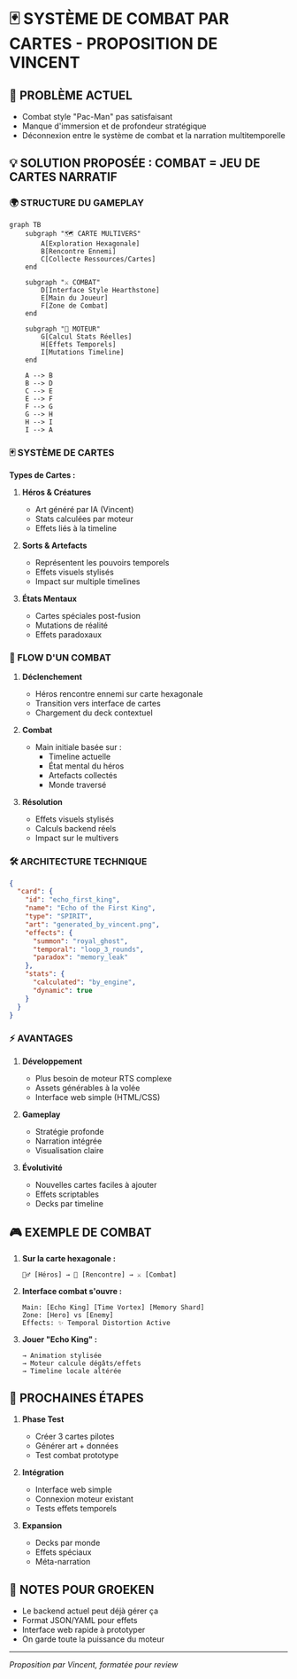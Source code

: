 # 🃏 SYSTÈME DE COMBAT PAR CARTES - PROPOSITION DE VINCENT

## 🎯 PROBLÈME ACTUEL
- Combat style "Pac-Man" pas satisfaisant
- Manque d'immersion et de profondeur stratégique
- Déconnexion entre le système de combat et la narration multitemporelle

## 💡 SOLUTION PROPOSÉE : COMBAT = JEU DE CARTES NARRATIF

### 🌍 STRUCTURE DU GAMEPLAY

```mermaid
graph TB
    subgraph "🗺️ CARTE MULTIVERS"
        A[Exploration Hexagonale]
        B[Rencontre Ennemi]
        C[Collecte Ressources/Cartes]
    end
    
    subgraph "⚔️ COMBAT"
        D[Interface Style Hearthstone]
        E[Main du Joueur]
        F[Zone de Combat]
    end
    
    subgraph "🎲 MOTEUR"
        G[Calcul Stats Réelles]
        H[Effets Temporels]
        I[Mutations Timeline]
    end
    
    A --> B
    B --> D
    C --> E
    E --> F
    F --> G
    G --> H
    H --> I
    I --> A
```

### 🃏 SYSTÈME DE CARTES

**Types de Cartes :**
1. **Héros & Créatures**
   - Art généré par IA (Vincent)
   - Stats calculées par moteur
   - Effets liés à la timeline

2. **Sorts & Artefacts**
   - Représentent les pouvoirs temporels
   - Effets visuels stylisés
   - Impact sur multiple timelines

3. **États Mentaux**
   - Cartes spéciales post-fusion
   - Mutations de réalité
   - Effets paradoxaux

### 🔄 FLOW D'UN COMBAT

1. **Déclenchement**
   - Héros rencontre ennemi sur carte hexagonale
   - Transition vers interface de cartes
   - Chargement du deck contextuel

2. **Combat**
   - Main initiale basée sur :
     - Timeline actuelle
     - État mental du héros
     - Artefacts collectés
     - Monde traversé

3. **Résolution**
   - Effets visuels stylisés
   - Calculs backend réels
   - Impact sur le multivers

### 🛠️ ARCHITECTURE TECHNIQUE

```json
{
  "card": {
    "id": "echo_first_king",
    "name": "Echo of the First King",
    "type": "SPIRIT",
    "art": "generated_by_vincent.png",
    "effects": {
      "summon": "royal_ghost",
      "temporal": "loop_3_rounds",
      "paradox": "memory_leak"
    },
    "stats": {
      "calculated": "by_engine",
      "dynamic": true
    }
  }
}
```

### ⚡ AVANTAGES

1. **Développement**
   - Plus besoin de moteur RTS complexe
   - Assets générables à la volée
   - Interface web simple (HTML/CSS)

2. **Gameplay**
   - Stratégie profonde
   - Narration intégrée
   - Visualisation claire

3. **Évolutivité**
   - Nouvelles cartes faciles à ajouter
   - Effets scriptables
   - Decks par timeline

## 🎮 EXEMPLE DE COMBAT

1. **Sur la carte hexagonale :**
   ```
   🧙‍♂️ [Héros] → 🏰 [Rencontre] → ⚔️ [Combat]
   ```

2. **Interface combat s'ouvre :**
   ```
   Main: [Echo King] [Time Vortex] [Memory Shard]
   Zone: [Hero] vs [Enemy]
   Effects: ✨ Temporal Distortion Active
   ```

3. **Jouer "Echo King" :**
   ```
   → Animation stylisée
   → Moteur calcule dégâts/effets
   → Timeline locale altérée
   ```

## 🚀 PROCHAINES ÉTAPES

1. **Phase Test**
   - Créer 3 cartes pilotes
   - Générer art + données
   - Test combat prototype

2. **Intégration**
   - Interface web simple
   - Connexion moteur existant
   - Tests effets temporels

3. **Expansion**
   - Decks par monde
   - Effets spéciaux
   - Méta-narration

## 📝 NOTES POUR GROEKEN

- Le backend actuel peut déjà gérer ça
- Format JSON/YAML pour effets
- Interface web rapide à prototyper
- On garde toute la puissance du moteur

---

*Proposition par Vincent, formatée pour review*